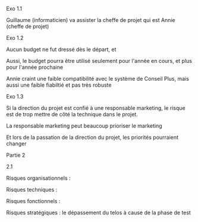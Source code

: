 Exo 1.1

Guillaume (informaticien) va assister la cheffe de projet qui est Annie (cheffe de projet)

Exo 1.2 

Aucun budget ne fut dressé dès le départ, et 

Aussi, le budget pourra être utilisé seulement pour l'année en cours, et plus pour l'année prochaine

Annie craint une faible compatibilité avec le système de Conseil Plus, mais aussi une faible fiabiltié et pas très robuste

Exo 1.3

Si la direction du projet est confié à une responsable marketing, le risque est de trop mettre de côté la technique dans le projet.

La responsable marketing peut beaucoup prioriser le marketing

Et lors de la passation de la direction du projet, les priorités pourraient changer

Partie 2 

2.1 

Risques organisationnels :

Risques techniques :

Risques fonctionnels : 

Risques stratégiques : le dépassement du telos à cause de la phase de test